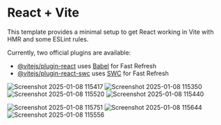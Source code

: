 # React + Vite

This template provides a minimal setup to get React working in Vite with HMR and some ESLint rules.

Currently, two official plugins are available:

- [@vitejs/plugin-react](https://github.com/vitejs/vite-plugin-react/blob/main/packages/plugin-react/README.md) uses [Babel](https://babeljs.io/) for Fast Refresh
- [@vitejs/plugin-react-swc](https://github.com/vitejs/vite-plugin-react-swc) uses [SWC](https://swc.rs/) for Fast Refresh

![Screenshot 2025-01-08 115417](https://github.com/user-attachments/assets/e0dd17e5-2e03-4cb5-a29f-d0c5d9c94da4)
![Screenshot 2025-01-08 115350](https://github.com/user-attachments/assets/6790e665-9087-494a-a564-f39cce9e236a)
![Screenshot 2025-01-08 115520](https://github.com/user-attachments/assets/159cd401-4c92-40ee-96d3-6c06573f6b5a)
![Screenshot 2025-01-08 115440](https://github.com/user-attachments/assets/2c5da6cc-78ae-485a-80b9-c7ef677a1342)

![Screenshot 2025-01-08 115751](https://github.com/user-attachments/assets/0818de38-0c7b-443a-a563-1914650b2cbe)
![Screenshot 2025-01-08 115644](https://github.com/user-attachments/assets/56faf816-672e-42d3-8c51-2971a1769743)
![Screenshot 2025-01-08 115556](https://github.com/user-attachments/assets/41c05d29-0fca-4499-858a-d6367db5b1df)
